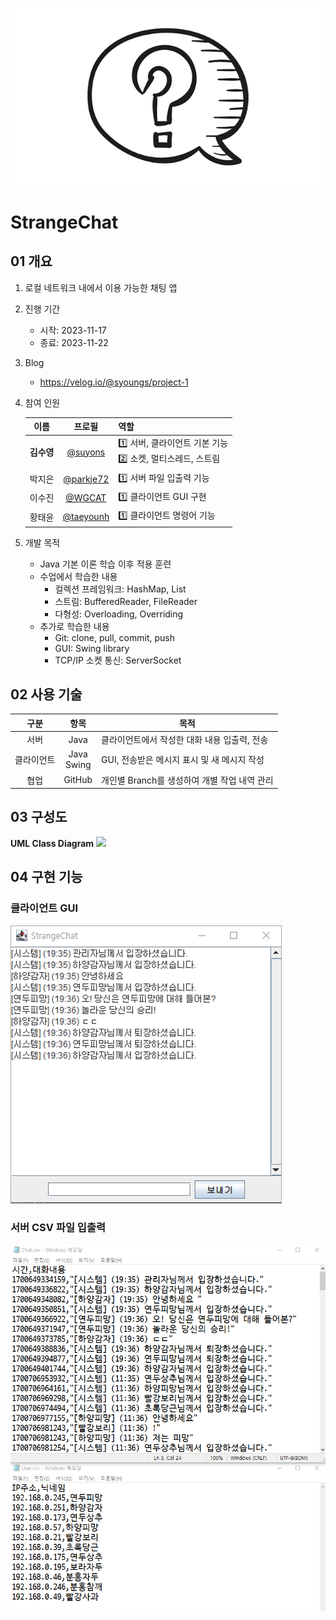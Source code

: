 ![](https://raw.githubusercontent.com/suyons/StrangeChat/Main/image_icon/Qmark_bubble.png)
# StrangeChat
## 01 개요
1. 로컬 네트워크 내에서 이용 가능한 채팅 앱
2. 진행 기간
   * 시작: 2023-11-17
   * 종료: 2023-11-22
3. Blog
   * https://velog.io/@syoungs/project-1
4. 참여 인원

    | 이름 | 프로필 | 역할 |
    | :-: | :-: | --- |
    | <b>김수영</b> | [@suyons](https://github.com/suyons) | 1️⃣ 서버, 클라이언트 기본 기능<br>2️⃣ 소켓, 멀티스레드, 스트림 |
    | 박지은 | [@parkje72](https://github.com/parkje72) | 1️⃣ 서버 파일 입출력 기능 |
    | 이수진 | [@WGCAT](https://github.com/WGCAT) | 1️⃣ 클라이언트 GUI 구현 |
    | 황태윤 | [@taeyounh](https://github.com/taeyounh) | 1️⃣ 클라이언트 명령어 기능 |

5. 개발 목적
   * Java 기본 이론 학습 이후 적용 훈련
   * 수업에서 학습한 내용
     * 컬렉션 프레임워크: HashMap, List
     * 스트림: BufferedReader, FileReader
     * 다형성: Overloading, Overriding
   * 추가로 학습한 내용
     * Git: clone, pull, commit, push
     * GUI: Swing library
     * TCP/IP 소켓 통신: ServerSocket

## 02 사용 기술

| 구분 | 항목 | 목적 |
| :-: | :-: | --- |
| 서버 | Java | 클라이언트에서 작성한 대화 내용 입출력, 전송 |
| 클라이언트 | Java<br>Swing | GUI, 전송받은 메시지 표시 및 새 메시지 작성 |
| 협업 | GitHub | 개인별 Branch를 생성하여 개별 작업 내역 관리 |

## 03 구성도
**UML Class Diagram**
![](https://mermaid.ink/img/pako:eNqNVm1v2jAQ_itW1A9Uo0j7SqdJFJhGRRgitNMmpMpNDrCa2JHtwKqq_Pb5JQk2SbrlQ3y55-5yOd898VsQswSCYRCnWIgJwTuOsw0d77FEXwYDFAE_AF_vOeDEUWvBQq4yelwpM617EMBb_Gu1639Wnv3HjAqJqRQ2yJHQ3TglQOUozy9R7X-p8_Lzkc6XGHMbv7JpxvIQx6UW0WDw1XPxEb8eFGcgchwDilmWMYreNhSpy2yGiVJp9PUpZXSHJFE-Eme5A0SSqwqpIFSqGjmADtG7blruWcFDQgsJPT9oi61kVuhdI-eydu9uvmYj35oBSD5KEt7UF8p-oSrgIDpEz3O7bnnReeNa3hZNV4_T1dNoMlldOSihsoKWP1brqxbHX9F6Gj4tRuG0BR1NwtnCBVVG794Omv70d9BvXDfbm_slppCiXN_HCgfeAUaskHsXW8Mf-Y1AmiBZSS58V0ipOunZLJ8vHUeq8YyfFlwwijlLU_1eJGqxaXCHeYkryYEjFr-ARMIsjv6u2G6BQ1JODS9Hr8aXqrjyJyfq-9HRLA54YCRBAqStj9vHNWSq43W4QXAsCaNL4FvGM0h6I_M8PegdgpY4NAlBCLwDL1RVyx1IK_loXU-FV3IzFZOkrkoTyjBRITv6SRimaDJC5OnNR4w4x69zIuTJpZcTkmbVgNPQN9-x2Ic4P9nG7iO7nsw4Kn2b6Zy5hrHKwjc8dWWgK1MnUX-qO1fK4qHkgYvBd-OfjXUJxpbnRG_uc5frMVMdgyXjJneTSKXx0jjZdkkSwzyGwXQduk28HKua1FTW6mdI2JC5rly3ic_EdeyS1T0_E-2IiTS83EAoHC3rfFBSm5CxumeEqiH5L1thUm2vQmem1nUO246EPHZ3O8hr85JjbDD7cPsvqrn9kGtctExsPJ9NF-un2dJtVSejXksWjcHmBW2y1TNnOImxkKHYOe3QIKM9Oy45HAgrhLZs_QHWx5C3Bt3gA5gZEYcWLlKg7uIL0OtwjX08B1X4Rku3bOPFb6-D94J-kAFX6kSdRI35JpB7UEeDYKjEBPOXTWDtcKHOI680DoZbnAroB0WeYAnlyfVCO02IGvhgKHmhdGCewvK8q5d-oH6xvxmr_N7_AqGhf3c?type=png)

## 04 구현 기능
### 클라이언트 GUI
![](https://raw.githubusercontent.com/suyons/StrangeChat/Main/image_icon/client_screenshot.png)

### 서버 CSV 파일 입출력
![](https://raw.githubusercontent.com/suyons/StrangeChat/Main/image_icon/screenshot_server_csv.png)

<!-- Mermaid class diagram codes below -->
<!-- ```mermaid
classDiagram
Chat <.. ServerThread
Chat <.. ChatServer
Chat <.. CSVReader
User <.. ServerThread
User <.. ChatServer
User <.. CSVReader
Constants <.. SwingClientApp
Constants <.. User
Constants <.. ChatServer
Constants <.. CSVReader
Constants <.. ServerApp
CSVReader <.. ChatServer
CSVReader <.. ServerApp
ServerApp ..> ChatServer
ServerApp ..> ServerThread
namespace common {
    class Chat {
        +long timestamp
        +String content
        +Chat()
        +String hourMinute(long timestamp)
        +String toString()            
    }
    class User {
        +String ipAddr
        +String userName
        +User(String ipAddr)
    }
    class Constants {
        +String SERVER_ADDR$
        +int SERVER_PORT$
        +String SYSTEM_NAME$
        +String ADMIN_NAME$
    }
}
namespace client {
    class SwingClientApp {
        -JPanel panelCenter
        -JPanel panelSouth
        -JTextField textField
        -JButton button1
        -JTextArea textArea
        -JScrollPane scrollPane
        -JScrollBar scrollBar
        -Socket socket
        -BufferedReader reader
        -PrintWriter writer
        -void setCenter()
        -void setSouth()
        +void actionPerformed(ActionEvent e)
        -void sendMessage()
        +JButton getButton()
        +JTextArea getTextArea()
        +void setSocket()
        +void main()$
    }
}
namespace server {
    class ChatServer {
        -ArrayList~ServerThread~ threadList$
        -HashMap~String, String~ userMap$
        -HashMap~Long, String~ chatMap$
        ~ArrayList~ServerThread~ getThreadList()$
        +String getUserName(String ipAddr)$
        ~String getChatContents(Long timestamp)$
        ~Iterator~Long~ getIterator()$
        ~void addUser(User user)$
        ~void addUser(String ipAddr, String userName)$
        ~void addChat(Chat chat)$
        ~void addChat(long timestamp, String content)$
        ~Chat waiting()$
        ~Chat newClient(String ipAddr)$
        ~Chat clientJoined(String ipAddr)$
        ~Chat clientsChat(String ipAddr, String content)$
        ~Chat clientLeft(String ipAddr)$
    }
    class ServerThread {
        -Socket clientSocket;
        -BufferedReader reader;
        -PrintWriter writer;
        -String CLIENT_IP
        +ServerThread(Socket clientSocket)
        +void run()
        -void broadcastMsg(Chat chat)
        -void showPreviousMsg()
    }
    class CSVReader {
        +void saveChatCsv()
        +void saveUserCsv()
        ~void addUserCsv(User user)$
        ~void addChatCsv(Chat chat)$
    }
    class ServerApp {
        +void main()$
    }
}
``` -->